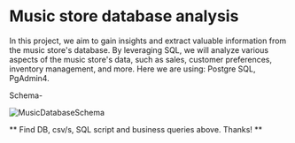 # Music store database analysis

In this project, we aim to gain insights and extract valuable information from the music store's database. By leveraging SQL, we will analyze various aspects of the music store's data, such as sales, customer preferences, inventory management, and more. Here we are using: Postgre SQL, PgAdmin4.

Schema-

![MusicDatabaseSchema](https://github.com/chirantan-sym/India-Tourism-Data-Analysis-Project-py/assets/76128564/1d274425-1334-4a43-9402-ca7b837166c6)

** Find DB, csv/s, SQL script and business queries above. Thanks! **
